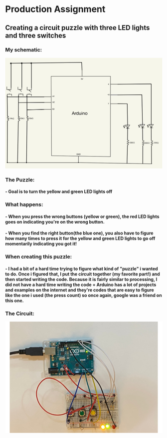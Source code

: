 # Production Assignment
## Creating a circuit puzzle with three LED lights and three switches
### My schematic:
 ![](LEDsPuzzle.jpg)
### The Puzzle:
#### - Goal is to turn the yellow and green LED lights off
### What happens:
#### - When you press the wrong buttons (yellow or green), the red LED lights goes on indicating you're on the wrong button.
#### - When you find the right button(the blue one), you also have to figure how many times to press it for the yellow and green LED lights to go off momentarily indicating you got it!
### When creating this puzzle:
#### - I had a bit of a hard time trying to figure what kind of "puzzle" i wanted to do. Once i figured that, I put the circuit together (my favorite part!) and then started writing the code. Because it is fairly similar to processing, I did not have a hard time writing the code + Arduino has a lot of projects and examples on the internet and they're codes that are easy to figure like the one i used (the press count) so once again, google was a friend on this one.
### The Circuit:
 ![](arduinoPuzzle.jpg)
